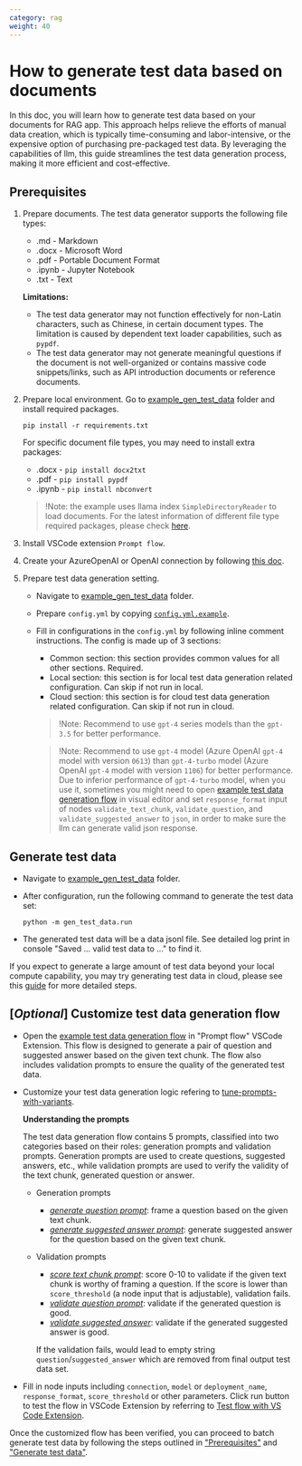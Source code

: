```yaml
---
category: rag
weight: 40
---
```


# How to generate test data based on documents
In this doc, you will learn how to generate test data based on your documents for RAG app.
This approach helps relieve the efforts of manual data creation, which is typically time-consuming and labor-intensive, or the expensive option of purchasing pre-packaged test data.
By leveraging the capabilities of llm, this guide streamlines the test data generation process, making it more efficient and cost-effective.


## Prerequisites

1. Prepare documents. The test data generator supports the following file types:
    - .md - Markdown
    - .docx - Microsoft Word
    - .pdf - Portable Document Format
    - .ipynb - Jupyter Notebook
    - .txt - Text

    **Limitations:**

    - The test data generator may not function effectively for non-Latin characters, such as Chinese, in certain document types. The limitation is caused by dependent text loader capabilities, such as `pypdf`.
    - The test data generator may not generate meaningful questions if the document is not well-organized or contains massive code snippets/links, such as API introduction documents or reference documents.

2. Prepare local environment. Go to [example_gen_test_data](https://github.com/microsoft/promptflow/tree/95dc3e4276761fa8027f0ab4223034f76ee99bf0/examples/tutorials/generate-test-data/) folder and install required packages.

    ```
    pip install -r requirements.txt
    ```

    For specific document file types, you may need to install extra packages:
      - .docx - `pip install docx2txt`
      - .pdf - `pip install pypdf`
      - .ipynb - `pip install nbconvert`
      > !Note: the example uses llama index `SimpleDirectoryReader` to load documents. For the latest information of different file type required packages, please check [here](https://docs.llamaindex.ai/en/stable/examples/data_connectors/simple_directory_reader.html).

3. Install VSCode extension `Prompt flow`.

4. Create your AzureOpenAI or OpenAI connection by following [this doc](https://github.com/microsoft/promptflow/blob/main/docs/how-to-guides/tune-prompts-with-variants.md).

5. Prepare test data generation setting.
    - Navigate to [example_gen_test_data](https://github.com/microsoft/promptflow/tree/95dc3e4276761fa8027f0ab4223034f76ee99bf0/examples/tutorials/generate-test-data/) folder.
    - Prepare `config.yml` by copying [`config.yml.example`](https://github.com/microsoft/promptflow/blob/95dc3e4276761fa8027f0ab4223034f76ee99bf0/examples/tutorials/generate-test-data/config.yml.example).
    - Fill in configurations in the `config.yml` by following inline comment instructions. The config is made up of 3 sections:
      - Common section: this section provides common values for all other sections. Required.
      - Local section: this section is for local test data generation related configuration. Can skip if not run in local.
      - Cloud section: this section is for cloud test data generation related configuration. Can skip if not run in cloud.

      > !Note: Recommend to use `gpt-4` series models than the `gpt-3.5` for better performance.

      > !Note: Recommend to use `gpt-4` model (Azure OpenAI `gpt-4` model with version `0613`) than `gpt-4-turbo` model (Azure OpenAI `gpt-4` model with version `1106`) for better performance. Due to inferior performance of `gpt-4-turbo` model, when you use it, sometimes you might need to open [example test data generation flow](https://github.com/microsoft/promptflow/blob/95dc3e4276761fa8027f0ab4223034f76ee99bf0/examples/tutorials/generate-test-data/example_flow/flow.dag.yaml) in visual editor and set `response_format` input of nodes `validate_text_chunk`, `validate_question`, and `validate_suggested_answer` to `json`, in order to make sure the llm can generate valid json response.


## Generate test data
- Navigate to [example_gen_test_data](https://github.com/microsoft/promptflow/tree/95dc3e4276761fa8027f0ab4223034f76ee99bf0/examples/tutorials/generate-test-data/) folder.

- After configuration, run the following command to generate the test data set:
  ```
  python -m gen_test_data.run
  ```

- The generated test data will be a data jsonl file. See detailed log print in console "Saved ... valid test data to ..." to find it.

If you expect to generate a large amount of test data beyond your local compute capability, you may try generating test data in cloud, please see this [guide](https://github.com/microsoft/promptflow/blob/main/docs/cloud/azureai/generate-test-data-cloud.md) for more detailed steps.

## [*Optional*] Customize test data generation flow

- Open the [example test data generation flow](https://github.com/microsoft/promptflow/tree/95dc3e4276761fa8027f0ab4223034f76ee99bf0/examples/tutorials/generate-test-data/) in "Prompt flow" VSCode Extension. This flow is designed to generate a pair of question and suggested answer based on the given text chunk. The flow also includes validation prompts to ensure the quality of the generated test data.

- Customize your test data generation logic refering to [tune-prompts-with-variants](https://github.com/microsoft/promptflow/blob/main/docs/how-to-guides/tune-prompts-with-variants.md).

  **Understanding the prompts**

  The test data generation flow contains 5 prompts, classified into two categories based on their roles: generation prompts and validation prompts. Generation prompts are used to create questions, suggested answers, etc., while validation prompts are used to verify the validity of the text chunk, generated question or answer.
  - Generation prompts
    - [*generate question prompt*](https://github.com/microsoft/promptflow/blob/95dc3e4276761fa8027f0ab4223034f76ee99bf0/examples/tutorials/generate-test-data/example_flow/generate_question_prompt.jinja2): frame a question based on the given text chunk.
    - [*generate suggested answer prompt*](https://github.com/microsoft/promptflow/blob/95dc3e4276761fa8027f0ab4223034f76ee99bf0/examples/tutorials/generate-test-data/example_flow/generate_suggested_answer_prompt.jinja2): generate suggested answer for the question based on the given text chunk.
  - Validation prompts
    - [*score text chunk prompt*](https://github.com/microsoft/promptflow/blob/95dc3e4276761fa8027f0ab4223034f76ee99bf0/examples/tutorials/generate-test-data/example_flow/score_text_chunk_prompt.jinja2): score 0-10 to validate if the given text chunk is worthy of framing a question. If the score is lower than `score_threshold` (a node input that is adjustable), validation fails.
    - [*validate question prompt*](https://github.com/microsoft/promptflow/blob/95dc3e4276761fa8027f0ab4223034f76ee99bf0/examples/tutorials/generate-test-data/example_flow/validate_question_prompt.jinja2): validate if the generated question is good.
    - [*validate suggested answer*](https://github.com/microsoft/promptflow/blob/95dc3e4276761fa8027f0ab4223034f76ee99bf0/examples/tutorials/generate-test-data/example_flow/validate_suggested_answer_prompt.jinja2): validate if the generated suggested answer is good.

    If the validation fails, would lead to empty string `question`/`suggested_answer` which are removed from final output test data set.

- Fill in node inputs including `connection`, `model` or `deployment_name`, `response_format`, `score_threshold` or other parameters. Click run button to test the flow in VSCode Extension by referring to [Test flow with VS Code Extension](https://github.com/microsoft/promptflow/blob/main/docs/how-to-guides/develop-a-dag-flow/init-and-test-a-flow.md#visual-editor-on-the-vs-code-for-prompt-flow).

Once the customized flow has been verified, you can proceed to batch generate test data by following the steps outlined in ["Prerequisites"](#prerequisites) and ["Generate test data"](#generate-test-data).
